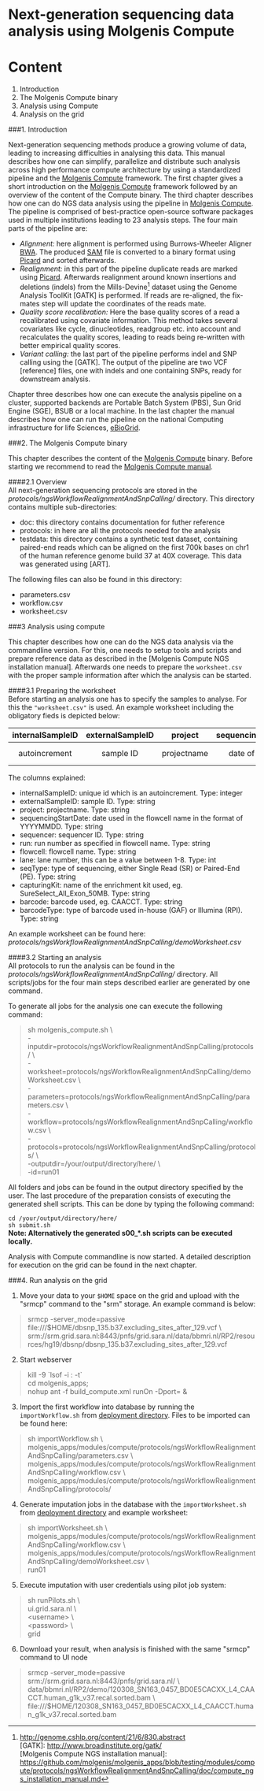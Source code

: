Next-generation sequencing data analysis using Molgenis Compute  
===============================================================
  
  
  
Content  
=======
  
  
1. Introduction  
2. The Molgenis Compute binary  
3. Analysis using Compute  
4. Analysis on the grid  
  
  
###1. Introduction  
  
  
Next-generation sequencing methods produce a growing volume of data, leading to increasing difficulties in analysing this data. This manual describes how one can simplify, parallelize and distribute such analysis across high performance compute architecture by using a standardized pipeline and the [Molgenis Compute] framework. The first chapter gives a short introduction on the [Molgenis Compute] framework followed by an overview of the content of the Compute binary. The third chapter describes how one can do NGS data analysis using the pipeline in [Molgenis Compute]. The pipeline is comprised of best-practice open-source software packages used in multiple institutions leading to 23 analysis steps. The four main parts of the pipeline are:  
  
* *Alignment:* here alignment is performed using Burrows-Wheeler Aligner [BWA]. The produced [SAM] file is converted to a binary format using [Picard] and sorted afterwards.  
* *Realignment:* in this part of the pipeline duplicate reads are marked using [Picard]. Afterwards realignment around known insertions and deletions (indels) from the Mills-Devine[^1] dataset using the Genome Analysis ToolKit [GATK] is performed. If reads are re-aligned, the fix-mates step will update the coordinates of the reads mate.  
* *Quality score recalibration:* Here the base quality scores of a read a recalibrated using covariate information. This method takes several covariates like cycle, dinucleotides, readgroup etc. into account and recalculates the quality scores, leading to reads being re-written with better empirical quality scores.  
* *Variant calling:* the last part of the pipeline performs indel and SNP calling using the [GATK]. The output of the pipeline are two VCF [reference] files, one with indels and one containing SNPs, ready for downstream analysis.  
  
Chapter three describes how one can execute the analysis pipeline on a cluster, supported backends are Portable Batch System (PBS), Sun Grid Engine (SGE), BSUB or a local machine. In the last chapter the manual describes how one can run the pipeline on the national Computing infrastructure for life Sciences, [eBioGrid].  
  
  
###2. The Molgenis Compute binary  
  
  
This chapter describes the content of the [Molgenis Compute] binary. Before starting we recommend to read the [Molgenis Compute manual].  
  
  
####2.1 Overview  
All next-generation sequencing protocols are stored in the *protocols/ngsWorkflowRealignmentAndSnpCalling/* directory. This directory contains multiple sub-directories:
  
* doc: this directory contains documentation for futher reference 
* protocols: in here are all the protocols needed for the analysis
* testdata: this directory contains a synthetic test dataset, containing paired-end reads which can be aligned on the first 700k bases on chr1 of the human reference genome build 37 at 40X coverage. This data was generated using [ART].  
  
The following files can also be found in this directory:  
  
* parameters.csv  
* workflow.csv  
* worksheet.csv  
  
  
###3 Analysis using compute  
  
  
This chapter describes how one can do the NGS data analysis via the commandline version. For this, one needs to setup tools and scripts and prepare reference data as described in the [Molgenis Compute NGS installation manual]. Afterwards one needs to prepare the `worksheet.csv` with the proper sample information after which the analysis can be started.  
  
  
####3.1 Preparing the worksheet  
Before starting an analysis one has to specify the samples to analyse. For this the `"worksheet.csv"` is used. An example worksheet including the obligatory fieds is depicted below:  
  
| internalSampleID | externalSampleID | project | sequencingStartDate | sequencer | run | flowcell | lane | seqType | capturingKit | barcode | barcodeType |  
| :----: | :----: | :----: | :----: | :----: | :----: | :----: | :----: | :----: | :----: | :----: | :----: |  
| autoincrement | sample ID | projectname | date of flowcell | sequencer ID | run ID | flowcell name | lane number | type of sequencing | capturing kit ID | barcode used | type of barcode |  
  
The columns explained:  
* internalSampleID: unique id which is an autoincrement. Type: integer  
* externalSampleID: sample ID. Type: string  
* project: projectname. Type: string  
* sequencingStartDate: date used in the flowcell name in the format of YYYYMMDD. Type: string  
* sequencer: sequencer ID. Type: string  
* run: run number as specified in flowcell name. Type: string  
* flowcell: flowcell name. Type: string  
* lane: lane number, this can be a value between 1-8. Type: int  
* seqType: type of sequencing, either Single Read (SR) or Paired-End (PE). Type: string  
* capturingKit: name of the enrichment kit used, eg. SureSelect_All_Exon_50MB. Type: string  
* barcode: barcode used, eg. CAACCT. Type: string  
* barcodeType: type of barcode used in-house (GAF) or Illumina (RPI). Type: string  
    
An example worksheet can be found here: *protocols/ngsWorkflowRealignmentAndSnpCalling/demoWorksheet.csv*  
  
  
####3.2 Starting an analysis  
All protocols to run the analysis can be found in the *protocols/ngsWorkflowRealignmentAndSnpCalling/* directory. All scripts/jobs for the four main steps described earlier are generated by one command.  
  
To generate all jobs for the analysis one can execute the following command:  
  
>sh molgenis_compute.sh \\  
>-inputdir=protocols/ngsWorkflowRealignmentAndSnpCalling/protocols/ \\  
>-worksheet=protocols/ngsWorkflowRealignmentAndSnpCalling/demoWorksheet.csv \\  
>-parameters=protocols/ngsWorkflowRealignmentAndSnpCalling/parameters.csv \\  
>-workflow=protocols/ngsWorkflowRealignmentAndSnpCalling/workflow.csv \\  
>-protocols=protocols/ngsWorkflowRealignmentAndSnpCalling/protocols/ \\  
>-outputdir=/your/output/directory/here/ \\  
>-id=run01  
  
All folders and jobs can be found in the output directory specified by the user. The last procedure of the preparation consists of executing the generated shell scripts. This can be done by typing the following command:
  
`cd /your/output/directory/here/`  
`sh submit.sh`  
**Note: Alternatively the generated s00_\*.sh scripts can be executed locally.**  
  
Analysis with Compute commandline is now started. A detailed description for execution on the grid can be found in the next chapter.  
  
  
###4. Run analysis on the grid  
    
  
1. Move your data to your `$HOME` space on the grid and upload with the "srmcp" command to the "srm" storage. An example command is below:   
  >srmcp -server_mode=passive file:///$HOME/dbsnp_135.b37.excluding_sites_after_129.vcf \\    
  >srm://srm.grid.sara.nl:8443/pnfs/grid.sara.nl/data/bbmri.nl/RP2/resources/hg19/dbsnp/dbsnp_135.b37.excluding_sites_after_129.vcf

2. Start webserver  
  >kill -9 \`lsof -i :<your port> -t`  
  >cd molgenis_apps;  
  >nohup ant -f build_compute.xml runOn -Dport=<your port> &  
    
3. Import the first workflow into database by running the `importWorkflow.sh` from [deployment directory]. Files to be imported can be found here:  
  >sh importWorkflow.sh \\  
  >molgenis_apps/modules/compute/protocols/ngsWorkflowRealignmentAndSnpCalling/parameters.csv \\  
  >molgenis_apps/modules/compute/protocols/ngsWorkflowRealignmentAndSnpCalling/workflow.csv \\  
  >molgenis_apps/modules/compute/protocols/ngsWorkflowRealignmentAndSnpCalling/protocols/  
  
4. Generate imputation jobs in the database with the `importWorksheet.sh` from [deployment directory] and example worksheet:  
  >sh importWorksheet.sh \\  
  >molgenis_apps/modules/compute/protocols/ngsWorkflowRealignmentAndSnpCalling/workflow.csv \\  
  >molgenis_apps/modules/compute/protocols/ngsWorkflowRealignmentAndSnpCalling/demoWorksheet.csv \\  
  >run01  
  
5. Execute imputation with user credentials using pilot job system: 
  >sh runPilots.sh \\  
  >ui.grid.sara.nl \\  
  >\<username> \\  
  >\<password> \\  
  >grid  
  
6. Download your result, when analysis is finished with the same "srmcp" command to UI node  
  >srmcp -server_mode=passive srm://srm.grid.sara.nl:8443/pnfs/grid.sara.nl/  \\
  >data/bbmri.nl/RP2/demo/120308_SN163_0457_BD0E5CACXX_L4_CAACCT.human_g1k_v37.recal.sorted.bam \\  
  >file:///$HOME/120308_SN163_0457_BD0E5CACXX_L4_CAACCT.human_g1k_v37.recal.sorted.bam  


[Molgenis Compute]: http://www.molgenis.org/wiki/ComputeStart (Molgenis Compute)  
[Molgenis Compute manual]: https://github.com/molgenis/molgenis_apps/blob/testing/modules/compute/doc/UserManual.pdf  
[eBioGrid]: http://www.ebiogrid.nl/  
[clone_build.sh]: https://github.com/molgenis/molgenis_apps/blob/testing/modules/compute4/deployment/clone_build.sh  
[deployment directory]: https://github.com/molgenis/molgenis_apps/tree/testing/modules/compute4/deployment  
[pilot directory]: https://github.com/molgenis/molgenis_apps/tree/testing/modules/compute/pilots/grid  
[BWA]: http://bio-bwa.sourceforge.net/  
[SAM]: http://samtools.sourceforge.net/SAM1.pdf  
[Picard]: http://picard.sourceforge.net/  
[^1]: http://genome.cshlp.org/content/21/6/830.abstract  
[GATK]: http://www.broadinstitute.org/gatk/  
[Molgenis Compute NGS installation manual]: https://github.com/molgenis/molgenis_apps/blob/testing/modules/compute/protocols/ngsWorkflowRealignmentAndSnpCalling/doc/compute_ngs_installation_manual.md  




